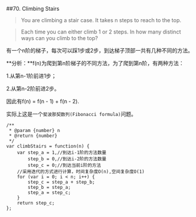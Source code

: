 ##70. Climbing Stairs
>You are climbing a stair case. It takes n steps to reach to the top.

>Each time you can either climb 1 or 2 steps. In how many distinct ways can you climb to the top? 

有一个n阶的梯子，每次可以踩1步或2步，到达梯子顶部一共有几种不同的方法。

**分析：**f(n)为爬到第n阶梯子的不同方法，为了爬到第n阶，有两种方法：

1.从第n-1阶前进1步；

2.从第n-2阶前进2步。

因此有f(n) = f(n - 1) + f(n - 2).

实际上这是一个`斐波那契数列(Fibonacci formula)`问题。

	/**
	 * @param {number} n
	 * @return {number}
	 */
	var climbStairs = function(n) {
	    var step_a = 1,//到达i-1阶的方法数量
	        step_b = 0,//到达i-2阶的方法数量
	        step_c = 0;//到达当前i阶的方法
		//采用迭代的方式进行计算，时间复杂度O(n),空间复杂度O(1)
	    for (var i = 0; i < n; i++) {
	        step_c = step_a + step_b;
	        step_b = step_a;
	        step_a = step_c;
	    }
	    return step_c;
	};